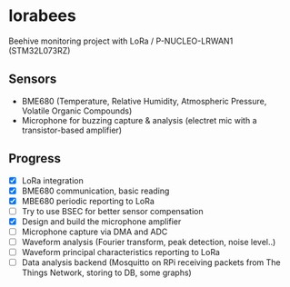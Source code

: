 # lorabees

Beehive monitoring project with LoRa / P-NUCLEO-LRWAN1 (STM32L073RZ)

## Sensors

- BME680 (Temperature, Relative Humidity, Atmospheric Pressure, Volatile Organic Compounds)
- Microphone for buzzing capture & analysis (electret mic with a transistor-based amplifier)

## Progress

- [x] LoRa integration
- [x] BME680 communication, basic reading
- [x] MBE680 periodic reporting to LoRa
- [ ] Try to use BSEC for better sensor compensation
- [x] Design and build the microphone amplifier
- [ ] Microphone capture via DMA and ADC
- [ ] Waveform analysis (Fourier transform, peak detection, noise level..)
- [ ] Waveform principal characteristics reporting to LoRa
- [ ] Data analysis backend (Mosquitto on RPi receiving packets from The Things Network, storing to DB, some graphs)
